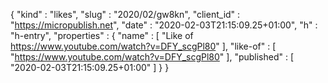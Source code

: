 {
  "kind" : "likes",
  "slug" : "2020/02/gw8kn",
  "client_id" : "https://micropublish.net",
  "date" : "2020-02-03T21:15:09.25+01:00",
  "h" : "h-entry",
  "properties" : {
    "name" : [ "Like of https://www.youtube.com/watch?v=DFY_scgPl80" ],
    "like-of" : [ "https://www.youtube.com/watch?v=DFY_scgPl80" ],
    "published" : [ "2020-02-03T21:15:09.25+01:00" ]
  }
}
